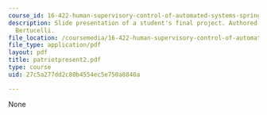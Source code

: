 ```yaml
---
course_id: 16-422-human-supervisory-control-of-automated-systems-spring-2004
description: Slide presentation of a student's final project. Authored by Luca F.
  Bertucelli.
file_location: /coursemedia/16-422-human-supervisory-control-of-automated-systems-spring-2004/27c5a277dd2c80b4554ec5e750a8840a_patriotpresent2.pdf
file_type: application/pdf
layout: pdf
title: patriotpresent2.pdf
type: course
uid: 27c5a277dd2c80b4554ec5e750a8840a

---
```

None